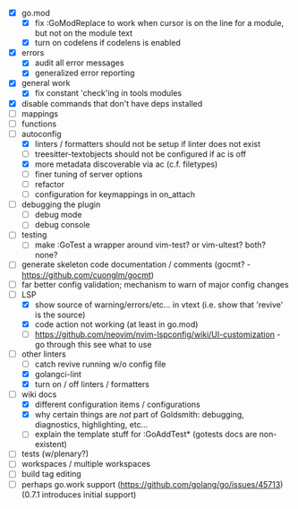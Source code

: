 
- [x] go.mod
  - [x] fix :GoModReplace to work when cursor is on the line for a module, but not on the module text
  - [x] turn on codelens if codelens is enabled
- [x] errors
  - [x] audit all error messages
  - [x] generalized error reporting
- [x] general work
  - [x] fix constant 'check'ing in tools modules
- [x] disable commands that don't have deps installed
- [ ] mappings
- [ ] functions
- [ ] autoconfig
  - [x] linters / formatters should not be setup if linter does not exist
  - [ ] treesitter-textobjects should not be configured if ac is off
  - [x] more metadata discoverable via ac (c.f. filetypes)
  - [ ] finer tuning of server options
  - [ ] refactor
  - [ ] configuration for keymappings in on_attach
- [ ] debugging the plugin
  - [ ] debug mode
  - [ ] debug console
- [ ] testing
  - [ ] make :GoTest a wrapper around vim-test? or vim-ultest? both? none?
- [ ] generate skeleton code documentation / comments (gocmt? - https://github.com/cuonglm/gocmt)
- [ ] far better config validation; mechanism to warn of major config changes
- [ ] LSP
  - [x] show source of warning/errors/etc... in vtext (i.e. show that 'revive' is the source)
  - [x] code action not working (at least in go.mod)
  - [ ] https://github.com/neovim/nvim-lspconfig/wiki/UI-customization - go through this see what to use
- [ ] other linters
  - [ ] catch revive running w/o config file
  - [x] golangci-lint
  - [x] turn on / off linters / formatters
- [ ] wiki docs
  - [x] different configuration items / configurations
  - [x] why certain things are *not* part of Goldsmith: debugging, diagnostics, highlighting, etc...
  - [ ] explain the template stuff for :GoAddTest\* (gotests docs are non-existent)
- [ ] tests (w/plenary?)
- [ ] workspaces / multiple workspaces
- [ ] build tag editing
- [ ] perhaps go.work support (https://github.com/golang/go/issues/45713) (0.7.1 introduces initial support)
